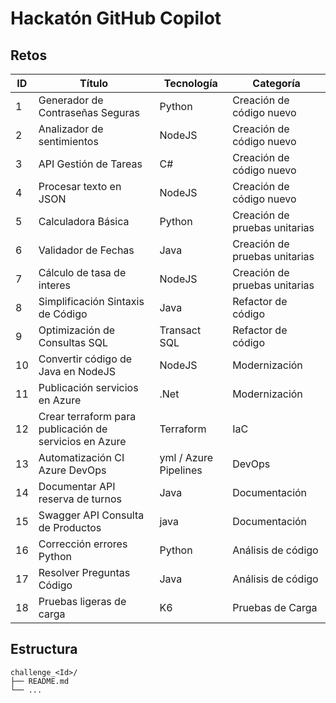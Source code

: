 # Hackatón GitHub Copilot
## Retos

| ID | Título | Tecnología | Categoría |
| --- | --- | --- | --- |
| 1 | Generador de Contraseñas Seguras | Python | Creación de código nuevo |
| 2 | Analizador de sentimientos | NodeJS | Creación de código nuevo |
| 3 | API Gestión de Tareas | C# | Creación de código nuevo |
| 4 | Procesar texto en JSON | NodeJS | Creación de código nuevo |
| 5 | Calculadora Básica | Python | Creación de pruebas unitarias |
| 6 | Validador de Fechas | Java | Creación de pruebas unitarias |
| 7 | Cálculo de tasa de interes | NodeJS | Creación de pruebas unitarias |
| 8 | Simplificación Sintaxis de Código | Java | Refactor de código |
| 9 | Optimización de Consultas SQL | Transact SQL | Refactor de código |
| 10 | Convertir código de Java en NodeJS | NodeJS | Modernización |
| 11 | Publicación servicios en Azure | .Net | Modernización |
| 12 | Crear terraform para publicación de servicios en Azure | Terraform | IaC |
| 13 | Automatización CI Azure DevOps | yml / Azure Pipelines | DevOps |
| 14 | Documentar API reserva de turnos | Java | Documentación |
| 15 | Swagger API Consulta de Productos | java | Documentación |
| 16 | Corrección errores Python | Python | Análisis de código |
| 17 | Resolver Preguntas Código | Java | Análisis de código |
| 18 | Pruebas ligeras de carga | K6 | Pruebas de Carga |

## Estructura
```
challenge_<Id>/
├── README.md
└── ...
```
